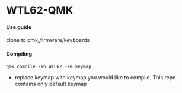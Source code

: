 # WTL62-QMK

#### Use guide
clone to qmk_firmware/keyboards
#### Compiling
`qmk compile -kb WTL62 -km keymap`
- replace keymap with keymap you would like to compile. This repo contains only default keymap
